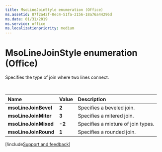 ```yaml
---
title: MsoLineJoinStyle enumeration (Office)
ms.assetid: 87f2a42f-0ec4-51fa-2156-18a76a44296d
ms.date: 01/31/2019
ms.service: office
ms.localizationpriority: medium
---
```



# MsoLineJoinStyle enumeration (Office)

Specifies the type of join where two lines connect.

<br/>

|Name|Value|Description|
|:-----|:-----|:-----|
|**msoLineJoinBevel**|**2**|Specifies a beveled join.|
|**msoLineJoinMiter**|**3**|Specifies a mitered join.|
|**msoLineJoinMixed**|**-2**|Specifies a mixture of join types.|
|**msoLineJoinRound**|**1**|Specifies a rounded join.|


[!include[Support and feedback](~/includes/feedback-boilerplate.md)]